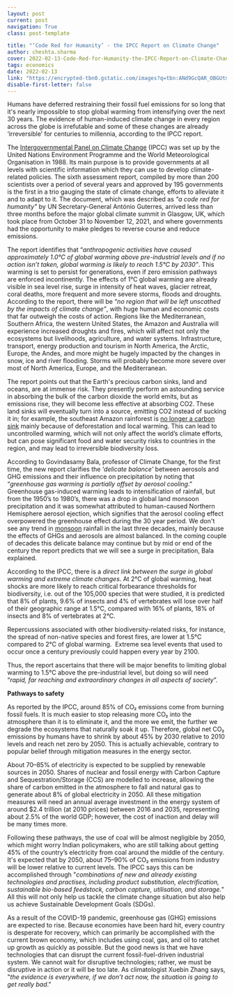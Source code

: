 ```yaml
---
layout: post
current: post
navigation: True
class: post-template

title: "‘Code Red for Humanity’ - the IPCC Report on Climate Change"
author: cheshta.sharma
cover: 2022-02-13-Code-Red-for-Humanity-the-IPCC-Report-on-Climate-Change-Pangean-3.jpg
tags: economics
date: 2022-02-13
link: "https://encrypted-tbn0.gstatic.com/images?q=tbn:ANd9GcQAR_OBGUtmwrHGCuQKM3AeQi_4fp3LJ61VzOqnf2jWN1QmiB7r9pSKk90i-HRdKdcajBg&usqp=CAU"
disable-first-letter: false
---
```

<p class="ql-align-justify">Humans have deferred restraining their fossil fuel emissions for so long that it's nearly impossible to stop global warming from intensifying over the next 30 years. The evidence of human-induced climate change in every region across the globe is irrefutable and some of these changes are already ‘irreversible’ for centuries to millennia, according to the IPCC report.&nbsp;</p><p class="ql-align-justify">The <a href="https://www.ipcc.ch/about/" rel="noopener noreferrer" target="_blank" >Intergovernmental Panel on Climate Change</a> (IPCC) was set up by the United Nations Environment Programme and the World Meteorological Organisation in 1988. Its main purpose is to provide governments at all levels with scientific information which they can use to develop climate-related policies. The sixth assessment report, compiled by more than 200 scientists over a period of several years and approved by 195 governments is the first in a trio gauging the state of climate change, efforts to alleviate it and to adapt to it. The document, which was described as <em >"a code red for humanity"</em> by UN Secretary-General António Guterres, arrived less than three months before the major global climate summit in Glasgow, UK, which took place from October 31 to November 12, 2021, and where governments had the opportunity to make pledges to reverse course and reduce emissions.</p><p class="ql-align-justify">The report identifies that “<em >anthropogenic activities have caused approximately 1.0°C of global warming above pre-industrial levels and if no action isn’t taken, global warming is likely to reach 1.5°C by 2030”</em>. This warming is set to persist for generations, even if zero emission pathways are enforced incontinently. The effects of 1°C global warming are already visible in sea level rise, surge in intensity of heat waves, glacier retreat, coral deaths, more frequent and more severe storms, floods and droughts. According to the report, there will be “<em >no region that will be left unscathed by the impacts of climate change”</em>, with huge human and economic costs that far outweigh the costs of action. Regions like the Mediterranean, Southern Africa, the western United States, the Amazon and Australia will experience increased droughts and fires, which will affect not only the ecosystems but livelihoods, agriculture, and water systems. Infrastructure, transport, energy production and tourism in North America, the Arctic, Europe, the Andes, and more might be hugely impacted by the changes in snow, ice and river flooding. Storms will probably become more severe over most of North America, Europe, and the Mediterranean.</p><p class="ql-align-justify">The report points out that the Earth's precious carbon sinks, land and oceans, are at immense risk. They presently perform an astounding service in absorbing the bulk of the carbon dioxide the world emits, but as emissions rise, they will become less effective at absorbing CO2. These land sinks will eventually turn into a source, emitting CO2 instead of sucking it in; for example, the southeast Amazon rainforest is <a href="https://www.nature.com/articles/d41586-021-01871-6" rel="noopener noreferrer" target="_blank" >no longer a carbon sink</a> mainly because of deforestation and local warming. This can lead to uncontrolled warming, which will not only affect the world’s climate efforts, but can pose significant food and water security risks to countries in the region, and may lead to irreversible biodiversity loss.</p><p class="ql-align-justify">According to Govindasamy Bala, professor of Climate Change, for the first time, the new report clarifies the ‘<em >delicate balance’</em> between aerosols and GHG emissions and their influence on precipitation by noting that “<em >greenhouse gas warming is partially offset by aerosol cooling</em>.” Greenhouse gas-induced warming leads to intensification of rainfall, but from the 1950’s to 1980’s, there was a drop in global land monsoon precipitation and it was somewhat attributed to human-caused Northern Hemisphere aerosol ejection, which signifies that the aerosol cooling effect overpowered the greenhouse effect during the 30 year period. We don't see any trend in <a href="https://india.mongabay.com/2020/11/how-wildlife-outside-protected-areas-responds-to-climate-extremes/" rel="noopener noreferrer" target="_blank" >monsoon</a> rainfall in the last three decades, mainly because the effects of GHGs and aerosols are almost balanced. In the coming couple of decades this delicate balance may continue but by mid or end of the century the report predicts that we will see a surge in precipitation, Bala explained.</p><p class="ql-align-justify">According to the IPCC, there is a <em >direct link between the surge in global warming and extreme climate changes</em>. At 2°C of global warming, heat shocks are more likely to reach critical forbearance thresholds for biodiversity, i.e. out of the 105,000 species that were studied, it is predicted that 8% of plants, 9.6% of insects and 4% of vertebrates will lose over half of their geographic range at 1.5°C, compared with 16% of plants, 18% of insects and 8% of vertebrates at 2°C.&nbsp;</p><p class="ql-align-justify">Repercussions associated with other biodiversity-related risks, for instance, the spread of non-native species and forest fires, are lower at 1.5°C compared to 2°C of global warming.&nbsp; Extreme sea level events that used to occur once a century previously could happen every year by 2100.&nbsp;</p><p class="ql-align-justify">Thus, the report ascertains that there will be major benefits to limiting global warming to 1.5°C above the pre-industrial level, but doing so will need “<em >rapid, far reaching and extraordinary changes in all aspects of society</em>”.</p><p class="ql-align-justify"><strong >Pathways to safety</strong></p><p class="ql-align-justify">As reported by the IPCC, around 85% of CO₂ emissions come from burning fossil fuels. It is much easier to stop releasing more CO₂ into the atmosphere than it is to eliminate it, and the more we emit, the further we degrade the ecosystems that naturally soak it up. Therefore, global net CO₂ emissions by humans have to shrink by about 45% by 2030 relative to 2010 levels and reach net zero by 2050. This is actually achievable, contrary to popular belief through mitigation measures in the energy sector.&nbsp;</p><p class="ql-align-justify">About 70–85% of electricity is expected to be supplied by renewable sources in 2050. Shares of nuclear and fossil energy with Carbon Capture and Sequestration/Storage (CCS) are modelled to increase, allowing the share of carbon emitted in the atmosphere to fall and natural gas to generate about 8% of global electricity in 2050. All these mitigation measures will need an annual average investment in the energy system of around $2.4 trillion (at 2010 prices) between 2016 and 2035, representing about 2.5% of the world GDP;&nbsp;however, the cost of inaction and delay will be many times more.&nbsp;</p><p class="ql-align-justify">Following these pathways, the use of coal will be almost negligible by 2050, which might worry Indian policymakers, who are still talking about getting 45% of the country’s electricity from coal around the middle of the century. It's expected that by 2050, about 75–90% of CO₂ emissions from industry will be lower relative to current levels. The IPCC says this can be accomplished through "<em >combinations of new and already existing technologies and practises, including product substitution, electrification, sustainable bio-based feedstock, carbon capture, utilisation, and storage.</em>" All this will not only help us tackle the climate change situation but also help us achieve Sustainable Development Goals (SDGs).</p><p>As a result of the COVID-19 pandemic, greenhouse gas (GHG) emissions are expected to rise. Because economies have been hard hit, every country is desperate for recovery, which can primarily be accomplished with the current brown economy, which includes using coal, gas, and oil to ratchet up growth as quickly as possible. But the good news is that we have technologies that can disrupt the current fossil-fuel-driven industrial system. We cannot wait for disruptive technologies; rather, we must be disruptive in action or it will be too late. As climatologist Xuebin Zhang says, "<em >the evidence is everywhere, if we don’t act now, the situation is going to get really bad</em>."&nbsp;</p>